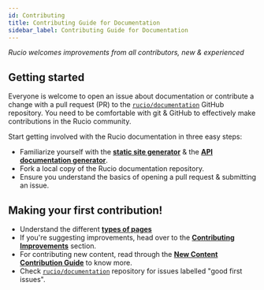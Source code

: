```yaml
---
id: Contributing
title: Contributing Guide for Documentation
sidebar_label: Contributing Guide for Documentation
---
```


*Rucio welcomes improvements from all contributors, new & experienced*

## Getting started

Everyone is welcome to open an issue about documentation or contribute a 
change with a pull request (PR) to the [``rucio/documentation``](https://github.com/rucio/rucio) GitHub 
repository. You need to be comfortable with git & GitHub to effectively 
make contributions in the Rucio community.

Start getting involved with the Rucio documentation in three easy steps:

- Familiarize yourself with the [__static site generator__](https://docusaurus.io/) & the [__API documentation generator__](https://www.sphinx-doc.org/en/master/index.html).
- Fork a local copy of the Rucio documentation repository.
- Ensure you understand the basics of opening a pull request & submitting an issue.

## Making your first contribution!

- Understand the different [__types of pages__](page-types)
- If you're suggesting improvements, head over to the [__Contributing Improvements__](contributing-improvements) 
section. 
- For contributing new content, read through the [__New Content Contribution Guide__](new-content-contribution-guide)
to know more.
- Check [``rucio/documentation``](https://github.com/rucio/rucio) repository for issues labelled "good first issues".
